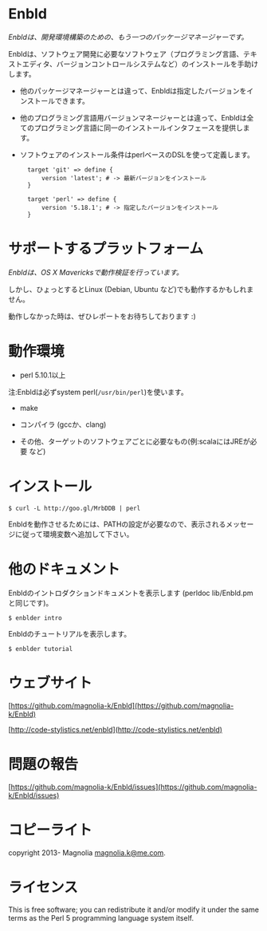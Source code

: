 # Enbld

*Enbldは、開発環境構築のための、もう一つのパッケージマネージャーです。*

Enbldは、ソフトウェア開発に必要なソフトウェア（プログラミング言語、テキストエディタ、バージョンコントロールシステムなど）のインストールを手助けします。

- 他のパッケージマネージャーとは違って、Enbldは指定したバージョンをインストールできます。

- 他のプログラミング言語用バージョンマネージャーとは違って、Enbldは全てのプログラミング言語に同一のインストールインタフェースを提供します。

- ソフトウェアのインストール条件はperlベースのDSLを使って定義します。

        target 'git' => define {
            version 'latest'; # -> 最新バージョンをインストール
        }

        target 'perl' => define {
            version '5.18.1'; # -> 指定したバージョンをインストール
        }

# サポートするプラットフォーム

*Enbldは、OS X Mavericksで動作検証を行っています。*

しかし、ひょっとするとLinux (Debian, Ubuntu など)でも動作するかもしれません。

動作しなかった時は、ぜひレポートをお待ちしております :)

# 動作環境

 - perl 5.10.1以上

  注:Enbldは必ずsystem perl(`/usr/bin/perl`)を使います。

 - make

 - コンパイラ (gccか、clang)

 - その他、ターゲットのソフトウェアごとに必要なもの(例:scalaにはJREが必要 など)

# インストール

    $ curl -L http://goo.gl/MrbDDB | perl

Enbldを動作させるためには、PATHの設定が必要なので、表示されるメッセージに従って環境変数へ追加して下さい。

# 他のドキュメント

Enbldのイントロダクションドキュメントを表示します (perldoc lib/Enbld.pmと同じです)。

    $ enblder intro

Enbldのチュートリアルを表示します。

    $ enblder tutorial

# ウェブサイト

[https://github.com/magnolia-k/Enbld](https://github.com/magnolia-k/Enbld)

[http://code-stylistics.net/enbld](http://code-stylistics.net/enbld)

# 問題の報告

[https://github.com/magnolia-k/Enbld/issues](https://github.com/magnolia-k/Enbld/issues)

# コピーライト

copyright 2013- Magnolia <magnolia.k@me.com>.

# ライセンス

This is free software; you can redistribute it and/or modify it under
the same terms as the Perl 5 programming language system itself.
